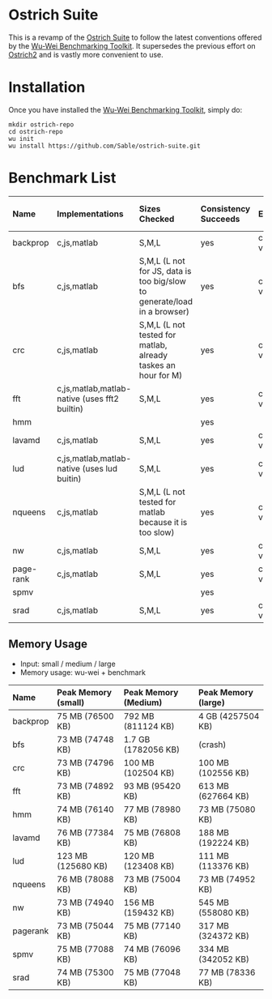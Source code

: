 # Ostrich Suite

This is a revamp of the [Ostrich Suite](https://github.com/Sable/Ostrich) to follow the latest conventions offered by the [Wu-Wei Benchmarking Toolkit](https://github.com/Sable/wu-wei-benchmarking-toolkit). It supersedes the previous effort on [Ostrich2](https://github.com/Sable/Ostrich2) and is vastly more convenient to use. 

# Installation

Once you have installed the [Wu-Wei Benchmarking Toolkit](https://github.com/Sable/wu-wei-handbook#installing-the-tools), simply do: 

    mkdir ostrich-repo
    cd ostrich-repo
    wu init
    wu install https://github.com/Sable/ostrich-suite.git
    
# Benchmark List

| Name         | Implementations   | Sizes Checked | Consistency Succeeds    | Environments Tested | Platforms Tested | Listed in [Available Artifacts](https://github.com/Sable/wu-wei-handbook/blob/master/list-available-artifacts.md)  |
| :--------    | :---------------- | :------------ | :---------------------- | :------------------ | :--------------- | :----------------------------- |
| backprop     | c,js,matlab       |  S,M,L        | yes                     | chrome,firefox,matlab-vm,native,node,safari |  osx              | yes                            |
| bfs          | c,js,matlab       |  S,M,L (L not for JS, data is too big/slow to generate/load in a browser)        | yes                     | chrome,firefox,native,node,safari,matlab-vm,octave       | osx              | yes                             |
| crc          | c,js,matlab       | S,M,L (L not tested for matlab, already taskes an hour for M) | yes | chrome,firefox,matlab-vm,native,node,safari | osx | yes
| fft          | c,js,matlab,matlab-native (uses fft2 builtin) | S,M,L | yes                  | chrome,firefox,matlab-vm,native,node,safari |osx| yes| 
| hmm          |                   |               | yes                     |                     |                  | no                             |
| lavamd       | c,js,matlab       | S,M,L         | yes                     | chrome,firefox,matlab-vm,native,node,safari |    osx | yes                          |
| lud          | c,js,matlab,matlab-native (uses lud buitin)   | S,M,L | yes  | chrome,firefox,matlab-vm,native,node,safari              | osx               | yes                             |
| nqueens      | c,js,matlab       |  S,M,L (L not tested for matlab because it is too slow) | yes                      | chrome,firefox,matlab-vm,native,node,safari                    | osx         | yes                             |
| nw           | c,js,matlab       |  S,M,L        | yes                      | chrome,firefox,matlab-vm,native,node,safari |  osx              | yes                             |
| page-rank    | c,js,matlab       |  S,M,L        | yes                      | chrome,firefox,matlab-vm,native,node,safari | osx              | yes                             |
| spmv         |                   |               | yes                      |                     |                  | no                             |
| srad         | c,js,matlab       | S,M,L         | yes                     | chrome,firefox,matlab-vm,native,node,safari |   osx            | yes                             |

## Memory Usage

- Input: small / medium / large
- Memory usage: wu-wei + benchmark

| Name         | Peak Memory (small)  | Peak Memory (Medium) | Peak Memory (large) |
| :----------- | :------------------- | :------------------- | :------------------ |
| backprop     | 75 MB (76500 KB)     | 792 MB (811124 KB)   | 4 GB (4257504 KB)   |
| bfs          | 73 MB (74748 KB)     | 1.7 GB (1782056 KB)  | (crash)             |
| crc          | 73 MB (74796 KB)     | 100 MB (102504 KB)   | 100 MB (102556 KB)  |
| fft          | 73 MB (74892 KB)     | 93  MB (95420 KB)    | 613 MB (627664 KB)  |
| hmm          | 74 MB (76140 KB)     | 77  MB (78980 KB)    | 73  MB (75080 KB)   |
| lavamd       | 76 MB (77384 KB)     | 75  MB (76808 KB)    | 188 MB (192224 KB)  |
| lud          | 123 MB (125680 KB)   | 120 MB (123408 KB)   | 111 MB (113376 KB)  |
| nqueens      | 76 MB (78088 KB)     | 73  MB (75004 KB)    | 73  MB (74952 KB)   |
| nw           | 73 MB (74940 KB)     | 156 MB (159432 KB)   | 545 MB (558080 KB)  |
| pagerank     | 73 MB (75044 KB)     | 75  MB (77140 KB)    | 317 MB (324372 KB)  |
| spmv         | 75 MB (77088 KB)     | 74  MB (76096 KB)    | 334 MB (342052 KB)  |
| srad         | 74 MB (75300 KB)     | 75  MB (77048 KB)    | 77  MB (78336 KB)   |



